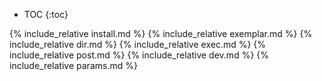 * TOC
{:toc}

{% include_relative install.md %}
{% include_relative exemplar.md %}
{% include_relative dir.md %}
{% include_relative exec.md %}
{% include_relative post.md %}
{% include_relative dev.md %}
{% include_relative params.md %}
